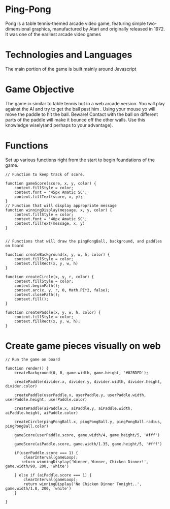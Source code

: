 # Ping-Pong

Pong is a table tennis-themed arcade video game, featuring simple two-dimensional graphics, manufactured by Atari and originally released in 1972. It was one of the earliest arcade video games

# Technologies and Languages

The main portion of the game is built mainly around Javascript

# Game Objective

The game in similar to table tennis but in a web arcade version. You will play against the AI and try to get the ball past him . Using your mouse yo will move the paddle to hit the ball. Beware! Contact with the ball on different parts of the paddle will make it bounce off the other walls. Use this knowledge wisely(and perhaps to your advantage).

# Functions 

Set up various functions right from the start to begin foundations of the game. 
```JS
// Function to keep track of score.

function gameScore(score, x, y, color) {
    context.fillStyle = color;
    context.font = '45px Amatic SC';
    context.fillText(score, x, y);
}
// Function that will display appropriate message
function winningDisplay(message, x, y, color) {
    context.fillStyle = color;
    context.font = '40px Amatic SC';
    context.fillText(message, x, y)
}


// Functions that will draw the pingPongBall, background, and paddles on board 

function createBackground(x, y, w, h, color) {
    context.fillStyle = color;
    context.fillRect(x, y, w, h)
}

function createCircle(x, y, r, color) {
    context.fillStyle = color;
    context.beginPath();
    context.arc(x, y, r, 0, Math.PI*2, false);
    context.closePath();
    context.fill();
}

function createPaddle(x, y, w, h, color) {
    context.fillStyle = color;
    context.fillRect(x, y, w, h);
}
```

# Create game pieces visually on web

```JS
// Run the game on board

function render() {
    createBackground(0, 0, game.width, game.height, '#02BDFD');

    createPaddle(divider.x, divider.y, divider.width, divider.height, divider.color)
    
    createPaddle(userPaddle.x, userPaddle.y, userPaddle.width, userPaddle.height, userPaddle.color)
    
    createPaddle(aiPaddle.x, aiPaddle.y, aiPaddle.width, aiPaddle.height, aiPaddle.color)
    
    createCircle(pingPongBall.x, pingPongBall.y, pingPongBall.radius, pingPongBall.color)

    gameScore(userPaddle.score, game.width/4, game.height/5, '#fff')

    gameScore(aiPaddle.score, game.width/1.35, game.height/5, '#fff')

    if(userPaddle.score === 1) {
        clearInterval(gameLoop);
       return winningDisplay('Winner, Winner, Chicken Dinner!', game.width/90, 200, 'white')
    
    } else if (aiPaddle.score === 1) {
        clearInterval(gameLoop);
        return winningDisplay('No Chicken Dinner Tonight..', game.width/1.8, 200, 'white')
    }

}
```
